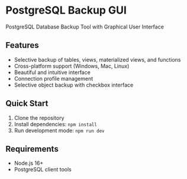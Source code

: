 # PostgreSQL Backup GUI

PostgreSQL Database Backup Tool with Graphical User Interface

## Features
- Selective backup of tables, views, materialized views, and functions
- Cross-platform support (Windows, Mac, Linux)
- Beautiful and intuitive interface
- Connection profile management
- Selective object backup with checkbox interface

## Quick Start
1. Clone the repository
2. Install dependencies: `npm install`
3. Run development mode: `npm run dev`

## Requirements
- Node.js 16+
- PostgreSQL client tools
